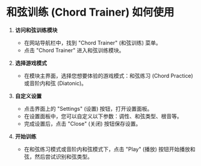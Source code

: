 # 和弦训练 (Chord Trainer) 如何使用

1.  **访问和弦训练模块**

    *   在网站导航栏中，找到 "Chord Trainer" (和弦训练) 菜单。
    *   点击 "Chord Trainer" 进入和弦训练模块。
2.  **选择游戏模式**

    *   在模块主界面，选择您想要体验的游戏模式：和弦练习 (Chord Practice) 或音阶内和弦 (Diatonic)。
3.  **自定义设置**

    *   点击界面上的 "Settings" (设置) 按钮，打开设置面板。
    *   在设置面板中，您可以自定义以下参数：调性、和弦类型、根音等。
    *   完成设置后，点击 "Close" (关闭) 按钮保存设置。
4.  **开始训练**

    *   在和弦练习模式或音阶内和弦模式下，点击 "Play" (播放) 按钮开始播放和弦，然后尝试识别和弦类型。
